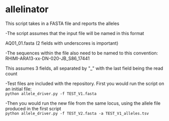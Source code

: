 # allelinator  

This script takes in a FASTA file and reports the alleles

-The script assumes that the input file will be named in this format  

AQ01_01.fasta (2 fields with underscores is important)  

-The sequences within the file also need to be named to this convention:  
RHIMI-ARA13-xx-DN-020-JB_S86_17441  

This assumes 3 fields, all separated by "_" with the last field being the read count  

-Test files are included with the repository. First you would run the script on an initial file:  
`python allele_driver.py -f TEST_V1.fasta`  

-Then you would run the new file from the same locus, using the allele file produced in the first script  
`python allele_driver.py -f TEST_V2.fasta -a TEST_V1_alleles.tsv`  




